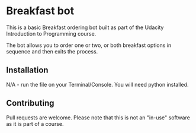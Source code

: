 # Breakfast bot

This is a basic Breakfast ordering bot built as part of the Udacity Introduction to Programming course.

The bot allows you to order one or two, or both breakfast options in sequence and then exits the process.

## Installation

N/A - run the file on your Terminal/Console. You will need python installed.


## Contributing

Pull requests are welcome. Please note that this is not an "in-use" software as it is part of a course.
